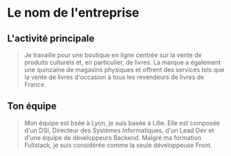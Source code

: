 # Le nom de l'entreprise

## L'activité principale

> Je travaille pour une boutique en ligne centrée sur la vente de produits culturels et, en particulier, de livres. La marque a également une quinzaine de magasins physiques et offrent des services tels que la vente de livres d'occasion à tous les revendeurs de livres de France.

## Ton équipe

> Mon équipe est bsée à Lyon, je suis basée à Lille. Elle est composée d'un DSI, Directeur des Systèmes Informatiques, d'un Lead Dev et d'une équipe de développeurs Backend. Malgré ma formation Fullstack, je suis considérée comme la seule développeuse Front.


